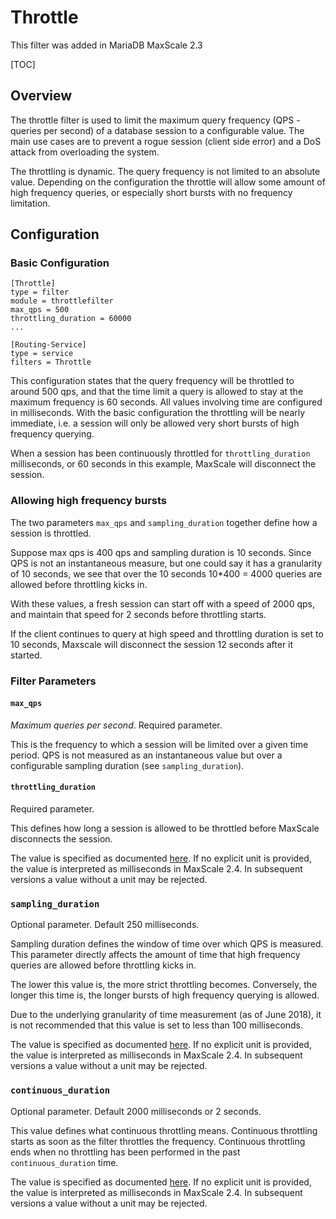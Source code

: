 # Throttle

This filter was added in MariaDB MaxScale 2.3

[TOC]

## Overview

The throttle filter is used to limit the maximum query frequency (QPS - queries
per second) of a database session to a configurable value. The main use cases
are to prevent a rogue session (client side error) and a DoS attack from
overloading the system.

The throttling is dynamic. The query frequency is not limited to an absolute
value. Depending on the configuration the throttle will allow some amount of
high frequency queries, or especially short bursts with no frequency limitation.

## Configuration

### Basic Configuration
```
[Throttle]
type = filter
module = throttlefilter
max_qps = 500
throttling_duration = 60000
...

[Routing-Service]
type = service
filters = Throttle
```

This configuration states that the query frequency will be throttled to around
500 qps, and that the time limit a query is allowed to stay at the maximum
frequency is 60 seconds. All values involving time are configured in
milliseconds. With the basic configuration the throttling will be nearly
immediate, i.e. a session will only be allowed very short bursts of high
frequency querying.

When a session has been continuously throttled for `throttling_duration`
milliseconds, or 60 seconds in this example, MaxScale will disconnect the
session.

### Allowing high frequency bursts

The two parameters `max_qps` and `sampling_duration` together define how a
session is throttled.

Suppose max qps is 400 qps and sampling duration is 10 seconds. Since QPS is not
an instantaneous measure, but one could say it has a granularity of 10 seconds,
we see that over the 10 seconds 10*400 = 4000 queries are allowed before
throttling kicks in.

With these values, a fresh session can start off with a speed of 2000 qps, and
maintain that speed for 2 seconds before throttling starts.

If the client continues to query at high speed and throttling duration is set to
10 seconds, Maxscale will disconnect the session 12 seconds after it started.

### Filter Parameters

#### `max_qps`

_Maximum queries per second_. Required parameter.

This is the frequency to which a session will be limited over a given time
period. QPS is not measured as an instantaneous value but over a configurable
sampling duration (see `sampling_duration`).

#### `throttling_duration`

Required parameter.

This defines how long a session is allowed to be throttled before MaxScale
disconnects the session.

The value is specified as documented
[here](../Getting-Started/Configuration-Guide.md#durations).
If no explicit unit is provided, the value is interpreted as milliseconds
in MaxScale 2.4. In subsequent versions a value without a unit may be rejected.

### `sampling_duration`

Optional parameter. Default 250 milliseconds.

Sampling duration defines the window of time over which QPS is measured. This
parameter directly affects the amount of time that high frequency queries are
allowed before throttling kicks in.

The lower this value is, the more strict throttling becomes. Conversely, the
longer this time is, the longer bursts of high frequency querying is allowed.

Due to the underlying granularity of time measurement (as of June 2018), it is
not recommended that this value is set to less than 100 milliseconds.

The value is specified as documented
[here](../Getting-Started/Configuration-Guide.md#durations).
If no explicit unit is provided, the value is interpreted as milliseconds
in MaxScale 2.4. In subsequent versions a value without a unit may be rejected.

### `continuous_duration`

Optional parameter. Default 2000 milliseconds or 2 seconds.

This value defines what continuous throttling means. Continuous throttling
starts as soon as the filter throttles the frequency. Continuous throttling ends
when no throttling has been performed in the past `continuous_duration` time.

The value is specified as documented
[here](../Getting-Started/Configuration-Guide.md#durations).
If no explicit unit is provided, the value is interpreted as milliseconds
in MaxScale 2.4. In subsequent versions a value without a unit may be rejected.
